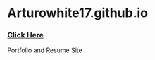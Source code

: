 # Arturowhite17.github.io

<a href = https://arturowhite17.github.io/><h3>Click Here</h3></a>

Portfolio and Resume Site
